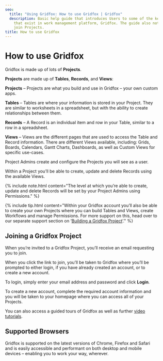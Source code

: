 ```yaml
---
seo:
  title: "Using Gridfox: How to use Gridfox | Gridfox"
  description: Basic help guide that introduces Users to some of the key concepts
    that exist in work management platform, Gridfox. The guide also notes how to
    join Projects.
title: How to use Gridfox
---
```

# How to use Gridfox

Gridfox is made up of lots of **Projects**. 

**Projects** are made up of **Tables**, **Records**, and **Views**: 

**Projects** – Projects are what you build and use in Gridfox – your own custom apps.  

**Tables** – Tables are where your information is stored in your Project. They are similar to worksheets in a spreadsheet, but with the ability to create relationships between them.  

**Records** – A Record is an individual item and row in your Table, similar to a row in a spreadsheet. 

**Views** – Views are the different pages that are used to access the Table and Record information. There are different Views available, including: Grids, Boards, Calendars, Gantt Charts, Dashboards, as well as Custom Views for specific use-cases.

Project Admins create and configure the Projects you will see as a user.  

Within a Project you’ll be able to create, update and delete Records using the available Views.  

{% include note.html content="The level at which you’re able to create, update and delete Records will be set by your Project Admins using Permissions." %}

{% include tip.html content="Within your Gridfox account you’ll also be able to create your own Projects where you can build Tables and Views, create Workflows and manage Permissions. For more support on this, head over to our separate support section on ‘[Building a Gridfox Project](/building-a-project/how-to-use-gridfox)’." %}

## Joining a Gridfox Project

When you’re invited to a Gridfox Project, you’ll receive an email requesting you to join. 

When you click the link to join, you’ll be taken to Gridfox where you’ll be prompted to either login, if you have already created an account, or to create a new account.

To login, simply enter your email address and password and click **Login**.

To create a new account, complete the required account information and you will be taken to your homepage where you can access all of your Projects.

You can also access a guided tours of Gridfox as well as further [video tutorials](https://www.youtube.com/channel/UCfLfW80Nf51-BynW2awMINg).  

## Supported Browsers

Gridfox is supported on the latest versions of Chrome, Firefox and Safari and is easily accessible and performant on both desktop and mobile devices – enabling you to work your way, wherever.
